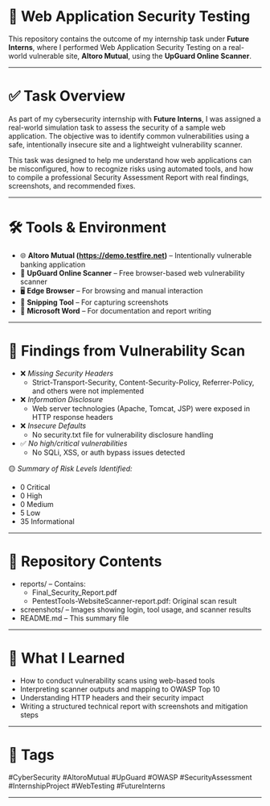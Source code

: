 # 🔐 Web Application Security Testing 

This repository contains the outcome of my internship task under **Future Interns**, where I performed Web Application Security Testing on a real-world vulnerable site, **Altoro Mutual**, using the **UpGuard Online Scanner**.

---

# ✅ Task Overview

As part of my cybersecurity internship with **Future Interns**, I was assigned a real-world simulation task to assess the security of a sample web application. The objective was to identify common vulnerabilities using a safe, intentionally insecure site and a lightweight vulnerability scanner.

This task was designed to help me understand how web applications can be misconfigured, how to recognize risks using automated tools, and how to compile a professional Security Assessment Report with real findings, screenshots, and recommended fixes.

---

# 🛠 Tools & Environment

- 🌐 **Altoro Mutual (https://demo.testfire.net)** – Intentionally vulnerable banking application
- 🧪 **UpGuard Online Scanner** – Free browser-based web vulnerability scanner
- 🖥 **Edge Browser** – For browsing and manual interaction
- 📸 **Snipping Tool** – For capturing screenshots
- 📝 **Microsoft Word** – For documentation and report writing

---

# 🧪 Findings from Vulnerability Scan

- ❌ *Missing Security Headers*
  - Strict-Transport-Security, Content-Security-Policy, Referrer-Policy, and others were not implemented
- ❌ *Information Disclosure*
  - Web server technologies (Apache, Tomcat, JSP) were exposed in HTTP response headers
- ❌ *Insecure Defaults*
  - No security.txt file for vulnerability disclosure handling
- ✅ *No high/critical vulnerabilities*
  - No SQLi, XSS, or auth bypass issues detected

🟡 *Summary of Risk Levels Identified:*
- 0 Critical
- 0 High
- 0 Medium
- 5 Low
- 35 Informational

---

# 📁 Repository Contents

- reports/ – Contains:
  - Final_Security_Report.pdf
  - PentestTools-WebsiteScanner-report.pdf: Original scan result
- screenshots/ – Images showing login, tool usage, and scanner results
- README.md – This summary file

---

# 📌 What I Learned

- How to conduct vulnerability scans using web-based tools
- Interpreting scanner outputs and mapping to OWASP Top 10
- Understanding HTTP headers and their security impact
- Writing a structured technical report with screenshots and mitigation steps

---

# 📎 Tags  
#CyberSecurity #AltoroMutual #UpGuard #OWASP #SecurityAssessment #InternshipProject #WebTesting #FutureInterns 

---
